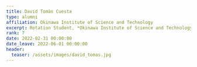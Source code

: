 ```yaml
---
title: David Tomàs Cuesta
type: alumni
affiliation: Okinawa Institute of Science and Technology
excerpt: Rotation Student, *Okinawa Institute of Science and Technology*
rank: 7
date: 2022-02-31 00:00:00
date_leave: 2022-06-01 00:00:00
header:
  teaser: /assets/images/david_tomas.jpg
---
```

